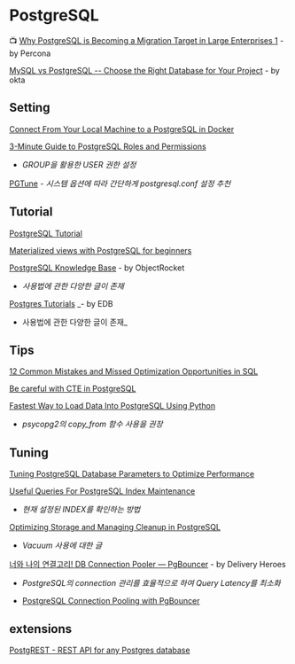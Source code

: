 # PostgreSQL

📺 [Why PostgreSQL is Becoming a Migration Target in Large Enterprises 1](https://www.youtube.com/watch?v=RHRhQMw1Ne8&list=WL&index=2&t=0s) - by Percona

[MySQL vs PostgreSQL -- Choose the Right Database for Your Project](https://developer.okta.com/blog/2019/07/19/mysql-vs-postgres) - by okta

## Setting

[Connect From Your Local Machine to a PostgreSQL in Docker](https://medium.com/better-programming/connect-from-local-machine-to-postgresql-docker-container-f785f00461a7)

[3-Minute Guide to PostgreSQL Roles and Permissions](https://medium.com/people-ai-engineering/3-minute-guide-to-postgresql-roles-and-permissions-3f2d80f1a5b8)  
  -  _GROUP을 활용한 USER 권한 설정_

[PGTune](https://pgtune.leopard.in.ua/#/) _- 시스템 옵션에 따라 간단하게 postgresql.conf 설정 추천_

## Tutorial

[PostgreSQL Tutorial](http://www.postgresqltutorial.com)

[Materialized views with PostgreSQL for beginners](https://medium.com/jobteaser-dev-team/materialized-views-with-postgresql-for-beginners-9809483db35f)

[PostgreSQL Knowledge Base](https://kb.objectrocket.com/category/postgresql) - by ObjectRocket  
  -  _사용법에 관한 다양한 글이 존재_

[Postgres Tutorials](https://www.enterprisedb.com/postgres-tutorials) _- by EDB  
  -  사용법에 관한 다양한 글이 존재_

## Tips

[12 Common Mistakes and Missed Optimization Opportunities in SQL](https://hakibenita.com/sql-dos-and-donts)

[Be careful with CTE in PostgreSQL](https://medium.com/@hakibenita/be-careful-with-cte-in-postgresql-fca5e24d2119)

[Fastest Way to Load Data Into PostgreSQL Using Python](https://hakibenita.com/fast-load-data-python-postgresql#benchmark)  
  -  _psycopg2의 copy\_from 함수 사용을 권장_

## Tuning

[Tuning PostgreSQL Database Parameters to Optimize Performance](https://www.percona.com/blog/2018/08/31/tuning-postgresql-database-parameters-to-optimize-performance/)

[Useful Queries For PostgreSQL Index Maintenance](https://www.percona.com/blog/2020/03/31/useful-queries-for-postgresql-index-maintenance/)  
  -  _현재 설정된 INDEX를 확인하는 방법_

[Optimizing Storage and Managing Cleanup in PostgreSQL](https://medium.com/coding-blocks/optimizing-storage-and-managing-cleanup-in-postgresql-c2fe56d4cf5)  
  -  _Vacuum 사용에 대한 글_

[너와 나의 연결고리! DB Connection Pooler — PgBouncer](https://medium.com/deliverytechkorea/%EB%84%88%EC%9D%98-%EB%82%98%EC%9D%98-%EC%97%B0%EA%B2%B0%EA%B3%A0%EB%A6%AC-db-connection-pooler-pgbouncer-e43ec536a088) - by Delivery Heroes  
  -  _PostgreSQL의 connection 관리를 효율적으로 하여 Query Latency를 최소화_

* [PostgreSQL Connection Pooling with PgBouncer](https://pgdash.io/blog/pgbouncer-connection-pool.html)

## extensions

[PostgREST - REST API for any Postgres database](https://github.com/PostgREST/postgrest)


